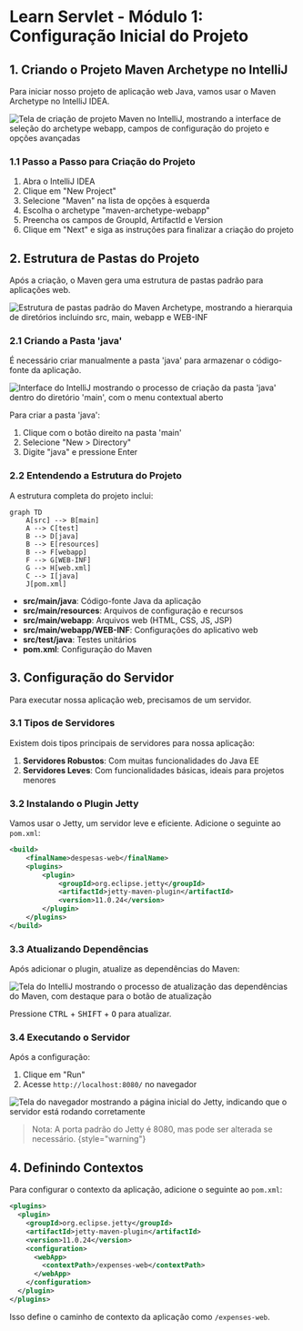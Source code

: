 # Learn Servlet - Módulo 1: Configuração Inicial do Projeto

## 1. Criando o Projeto Maven Archetype no IntelliJ

Para iniciar nosso projeto de aplicação web Java, vamos usar o Maven Archetype no IntelliJ IDEA.

![Tela de criação de projeto Maven no IntelliJ, mostrando a interface de seleção do archetype webapp, campos de configuração do projeto e opções avançadas](1741808966839.png)

### 1.1 Passo a Passo para Criação do Projeto

1. Abra o IntelliJ IDEA
2. Clique em "New Project"
3. Selecione "Maven" na lista de opções à esquerda
4. Escolha o archetype "maven-archetype-webapp"
5. Preencha os campos de GroupId, ArtifactId e Version
6. Clique em "Next" e siga as instruções para finalizar a criação do projeto

## 2. Estrutura de Pastas do Projeto

Após a criação, o Maven gera uma estrutura de pastas padrão para aplicações web.

![Estrutura de pastas padrão do Maven Archetype, mostrando a hierarquia de diretórios incluindo src, main, webapp e WEB-INF](1741809783581.png)

### 2.1 Criando a Pasta 'java'

É necessário criar manualmente a pasta 'java' para armazenar o código-fonte da aplicação.

![Interface do IntelliJ mostrando o processo de criação da pasta 'java' dentro do diretório 'main', com o menu contextual aberto](1741809988176.png)

Para criar a pasta 'java':
1. Clique com o botão direito na pasta 'main'
2. Selecione "New > Directory"
3. Digite "java" e pressione Enter

### 2.2 Entendendo a Estrutura do Projeto

A estrutura completa do projeto inclui:

```mermaid
graph TD
    A[src] --> B[main]
    A --> C[test]
    B --> D[java]
    B --> E[resources]
    B --> F[webapp]
    F --> G[WEB-INF]
    G --> H[web.xml]
    C --> I[java]
    J[pom.xml]
```

- **src/main/java**: Código-fonte Java da aplicação
- **src/main/resources**: Arquivos de configuração e recursos
- **src/main/webapp**: Arquivos web (HTML, CSS, JS, JSP)
- **src/main/webapp/WEB-INF**: Configurações do aplicativo web
- **src/test/java**: Testes unitários
- **pom.xml**: Configuração do Maven

## 3. Configuração do Servidor

Para executar nossa aplicação web, precisamos de um servidor.

### 3.1 Tipos de Servidores

Existem dois tipos principais de servidores para nossa aplicação:

1. **Servidores Robustos**: Com muitas funcionalidades do Java EE
2. **Servidores Leves**: Com funcionalidades básicas, ideais para projetos menores

### 3.2 Instalando o Plugin Jetty

Vamos usar o Jetty, um servidor leve e eficiente. Adicione o seguinte ao `pom.xml`:

```xml
<build>
    <finalName>despesas-web</finalName>
    <plugins>
        <plugin>
            <groupId>org.eclipse.jetty</groupId>
            <artifactId>jetty-maven-plugin</artifactId>
            <version>11.0.24</version>
        </plugin>
    </plugins>
</build>
```

### 3.3 Atualizando Dependências

Após adicionar o plugin, atualize as dependências do Maven:

![Tela do IntelliJ mostrando o processo de atualização das dependências do Maven, com destaque para o botão de atualização](1741812889774.png)

Pressione <kbd>CTRL</kbd> + <kbd>SHIFT</kbd> + <kbd>O</kbd> para atualizar.

### 3.4 Executando o Servidor

Após a configuração:

1. Clique em "Run"
2. Acesse `http://localhost:8080/` no navegador

![Tela do navegador mostrando a página inicial do Jetty, indicando que o servidor está rodando corretamente](1741812998167.png)

> Nota: A porta padrão do Jetty é 8080, mas pode ser alterada se necessário.
> {style="warning"}

## 4. Definindo Contextos

Para configurar o contexto da aplicação, adicione o seguinte ao `pom.xml`:

```xml
<plugins>
  <plugin>
    <groupId>org.eclipse.jetty</groupId>
    <artifactId>jetty-maven-plugin</artifactId>
    <version>11.0.24</version>
    <configuration>
      <webApp>
        <contextPath>/expenses-web</contextPath>
      </webApp>
    </configuration>
  </plugin>
</plugins>
```

Isso define o caminho de contexto da aplicação como `/expenses-web`.
